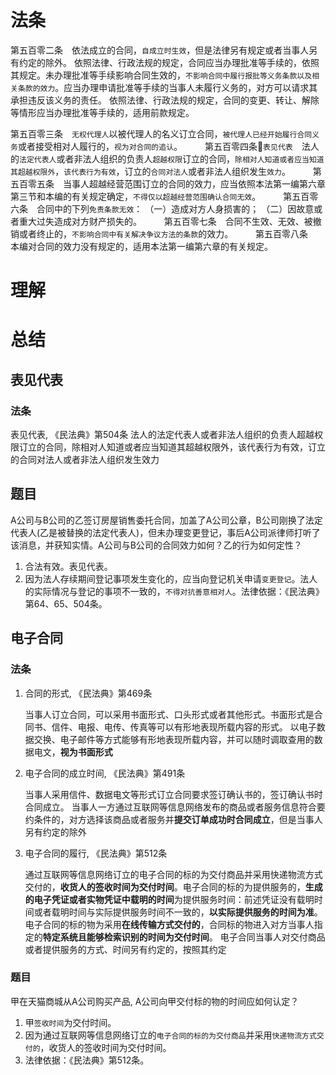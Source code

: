 # 法条

第五百零二条　依法成立的合同，`自成立时生效`，但是法律另有规定或者当事人另有约定的除外。
依照法律、行政法规的规定，合同应当办理批准等手续的，依照其规定。未办理批准等手续影响合同生效的，`不影响合同中履行报批等义务条款以及相关条款的效力`。应当办理申请批准等手续的当事人未履行义务的，对方可以请求其承担违反该义务的责任。
依照法律、行政法规的规定，合同的变更、转让、解除等情形应当办理批准等手续的，适用前款规定。

第五百零三条　`无权代理人`以被代理人的名义订立合同，`被代理人已经开始履行合同义务`或者接受相对人履行的，`视为对合同的追认`。
　　
第五百零四条🔴`表见代表`　法人的`法定代表人`或者非法人组织的负责人`超越权限`订立的合同，`除相对人知道或者应当知道其超越权限外`，`该代表行为有效`，订立的`合同对法人`或者非法人组织发生`效力`。
　　
第五百零五条　当事人超越经营范围订立的合同的效力，应当依照本法第一编第六章第三节和本编的有关规定确定，`不得仅以超越经营范围确认合同无效`。
　　
第五百零六条　合同中的下列`免责条款无效`：
（一）造成对方人身损害的；
（二）因故意或者重大过失造成对方财产损失的。
　　
第五百零七条　合同不生效、无效、被撤销或者终止的，`不影响合同中有关解决争议方法的条款`的效力。
　　
第五百零八条　本编对合同的效力没有规定的，适用本法第一编第六章的有关规定。


# 理解



# 总结
## 表见代表
### 法条
表见代表, 《民法典》第504条
法人的法定代表人或者非法人组织的负责人超越权限订立的合同，除相对人知道或者应当知道其超越权限外，该代表行为有效，订立的合同对法人或者非法人组织发生效力

## 题目
A公司与B公司的乙签订房屋销售委托合同，加盖了A公司公章，B公司刚换了法定代表人(乙是被替换的法定代表人)，但未办理变更登记，事后A公司派律师打听了该消息，并获知实情。A公司与B公司的合同效力如何？乙的行为如何定性？
1. 合法有效。表见代表。
2. 因为法人存续期间登记事项发生变化的，应当向登记机关申请`变更登记`。法人的实际情况与登记的事项不一致的，`不得对抗善意相对人`。法律依据：《民法典》第64、65、504条。





## 电子合同


### 法条

1. 合同的形式, 《民法典》第469条

    当事人订立合同，可以采用书面形式、口头形式或者其他形式。书面形式是合同书、信件、电报、电传、传真等可以有形地表现所载内容的形式。
    以电子数据交换、电子邮件等方式能够有形地表现所载内容，并可以随时调取查用的数据电文，**视为书面形式**

2. 电子合同的成立时间, 《民法典》第491条

    当事人采用信件、数据电文等形式订立合同要求签订确认书的，签订确认书时合同成立。
    当事人一方通过互联网等信息网络发布的商品或者服务信息符合要约条件的，对方选择该商品或者服务并**提交订单成功时合同成立**，但是当事人另有约定的除外

3. 电子合同的履行, 《民法典》第512条

    通过互联网等信息网络订立的电子合同的标的为交付商品并采用快递物流方式交付的，**收货人的签收时间为交付时间**。电子合同的标的为提供服务的，**生成的电子凭证或者实物凭证中载明的时间**为提供服务时间：前述凭证没有载明时间或者载明时间与实际提供服务时间不一致的，**以实际提供服务的时间为准**。
    电子合同的标的物为采用**在线传输方式交付的**，合同标的物进入对方当事人指定的**特定系统且能够检索识别的时间为交付时间**。
    电子合同当事人对交付商品或者提供服务的方式、时间另有约定的，按照其约定

### 题目
甲在天猫商城从A公司购买产品, A公司向甲交付标的物的时间应如何认定？
1. 甲`签收时间`为交付时间。
2. 因为通过互联网等信息网络订立的`电子合同的标的为交付商品`并采用`快递物流方式交付的`，收货人的签收时间为交付时间。
3. 法律依据：《民法典》第512条。



